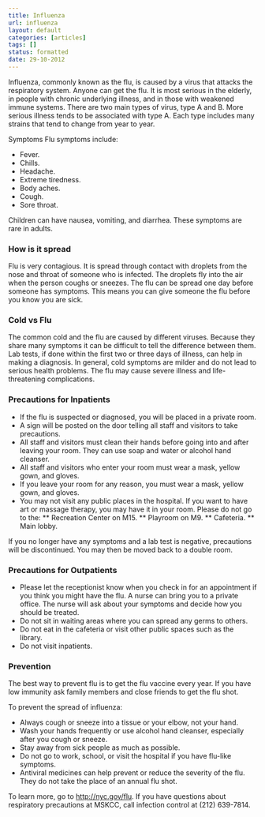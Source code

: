 ```yaml
---
title: Influenza
url: influenza
layout: default
categories: [articles]
tags: []
status: formatted
date: 29-10-2012
---
```

Influenza, commonly known as the flu, is caused by a virus that attacks the respiratory system. Anyone can get the flu. It is most serious in the elderly, in people with chronic underlying illness, and in those with weakened immune systems. There are two main types of virus, type A and B. More serious illness tends to be associated with type A. Each type includes many strains that tend to change from year to year.

Symptoms
Flu symptoms include: 

* Fever.
* Chills.
* Headache.
* Extreme tiredness.
* Body aches.
* Cough.
* Sore throat.

Children can have nausea, vomiting, and diarrhea.  These symptoms are rare in adults.

### How is it spread
Flu is very contagious. It is spread through contact with droplets from the nose and throat of someone who is infected. The droplets fly into the air when the person coughs or sneezes. The flu can be spread one day before someone has symptoms. This means you can give someone the flu before you know you are sick.

### Cold vs Flu
The common cold and the flu are caused by different viruses. Because they share many symptoms it can be difficult to tell the difference between them. Lab tests, if done within the first two or three days of illness, can help in making a diagnosis. In general, cold symptoms are milder and do not lead to serious health problems. The flu may cause severe illness and life-threatening complications. 

### Precautions for Inpatients
* If the flu is suspected or diagnosed, you will be placed in a private room.
* A sign will be posted on the door telling all staff and visitors to take precautions.
* All staff and visitors must clean their hands before going into and after leaving your room. They can use soap and water or alcohol hand cleanser.
* All staff and visitors who enter your room must wear a mask, yellow gown, and gloves. 
* If you leave your room for any reason, you must wear a mask, yellow gown, and gloves. 
* You may not visit any public places in the hospital. If you want to have art or massage therapy, you may have it in your room. Please do not go to the:
** Recreation Center on M15. 
** Playroom on M9.
** Cafeteria.
** Main lobby.

If you no longer have any symptoms and a lab test is negative, precautions will be discontinued. You may then be moved back to a double room.

### Precautions for Outpatients
* Please let the receptionist know when you check in for an appointment if you think you might have the flu. A nurse can bring you to a private office.  The nurse will ask about your symptoms and decide how you should be treated.
* Do not sit in waiting areas where you can spread any germs to others. 
* Do not eat in the cafeteria or visit other public spaces such as the library.
* Do not visit inpatients.

### Prevention
The best way to prevent flu is to get the flu vaccine every year. If you have low immunity ask family members and close friends to get the flu shot.

To prevent the spread of influenza:

* Always cough or sneeze into a tissue or your elbow, not your hand.
* Wash your hands frequently or use alcohol hand cleanser, especially after you cough or sneeze.
* Stay away from sick people as much as possible.
* Do not go to work, school, or visit the hospital if you have flu-like symptoms.
* Antiviral medicines can help prevent or reduce the severity of the flu. They do not take the place of an annual flu shot.

To learn more, go to http://nyc.gov/flu. If you have questions about respiratory precautions at MSKCC, call infection control at (212) 639-7814.